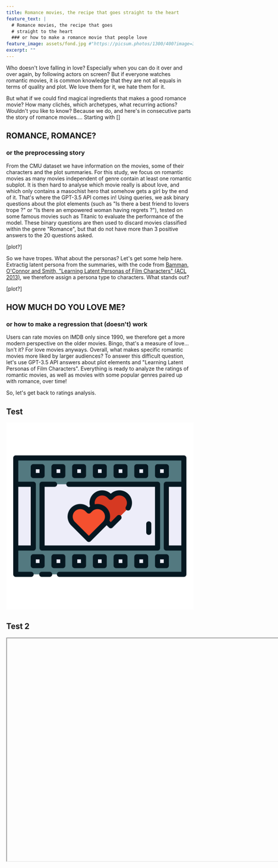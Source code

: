```yaml
---
title: Romance movies, the recipe that goes straight to the heart
feature_text: |
  # Romance movies, the recipe that goes
  # straight to the heart
  ### or how to make a romance movie that people love
feature_image: assets/fond.jpg #"https://picsum.photos/1300/400?image=336"
excerpt: ""
---
```


Who doesn't love falling in love? Especially when you can do it over and over again, by following actors on screen? But if everyone watches romantic movies, it is common knowledge that they are not all equals in terms of quality and plot. We love them for it, we hate them for it. 

But what if we could find magical ingredients that makes a good romance movie? How many clichés, which archetypes, what recurring actions? Wouldn't you like to know? Because we do, and here's in consecutive parts the story of romance movies.... 
Starting with []

## ROMANCE, ROMANCE?
### or the preprocessing story

From the CMU dataset we have information on the movies, some of their characters and the plot summaries. For this study, we focus on romantic movies as many movies independent of genre contain at least one romantic subplot. 
It is then hard to analyse which movie really is about love, and which only contains a masochist hero that somehow gets a girl by the end of it. 
That's where the GPT-3.5 API comes in! Using queries, we ask binary questions about the plot elements (such as "Is there a best friend to lovers trope ?" or "Is there an empowered woman having regrets ?"), tested on some famous movies such as Titanic to evaluate the performance of the model. These binary questions are then used to discard movies classified within the genre "Romance", but that do not have more than 3 positive answers to the 20 questions asked. 

[plot?]

So we have tropes. What about the personas? Let's get some help here. Extractig latent persona from the summaries, with the code from [Bamman, O'Connor and Smith, "Learning Latent Personas of Film Characters" (ACL 2013)](http://aclweb.org/anthology/P/P13/P13-1035.pdf), we therefore assign a persona type to characters. What stands out? 

[plot?]


## HOW MUCH DO YOU LOVE ME?
### or how to make a regression that (doesn't) work

Users can rate movies on IMDB only since 1990, we therefore get a more modern perspective on the older movies. Bingo, that's a measure of love... Isn't it? For love movies anyways. 
Overall, what makes specific romantic movies more liked by larger audiences? To answer this difficult question, let's use GPT-3.5 API answers about plot elements and "Learning Latent Personas of Film Characters". Everything is ready to analyze the ratings of romantic movies, as well as movies with some popular genres paired up with romance, over time!

So, let's get back to ratings analysis. 

## Test

![Logo](assets/logo.png)

## Test 2

<iframe src="C:/Users/Flo/Documents/EPFL/MA3/ada-2023-project-theredpandada5/ada_website/assets/pie_charts.html" width="800" height="600"></iframe>
